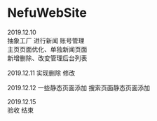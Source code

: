 # NefuWebSite

2019.12.10   
抽象工厂 进行新闻 账号管理  
主页页面优化、单独新闻页面  
新增删除、改变管理后台列表  

2019.12.11 
实现删除 修改 

2019.12.12
一些静态页面添加 搜索页面静态页面添加

2019.12.15  
验收 结束  

